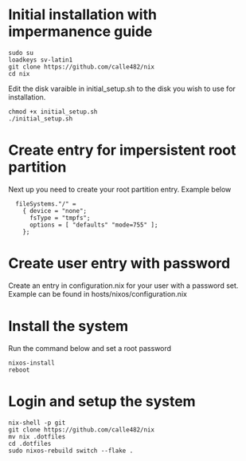 # Initial installation with impermanence guide
```
sudo su
loadkeys sv-latin1
git clone https://github.com/calle482/nix
cd nix
```

Edit the disk varaible in initial_setup.sh to the disk you wish to use for installation.

```
chmod +x initial_setup.sh
./initial_setup.sh
```

# Create entry for impersistent root partition
Next up you need to create your root partition entry. Example below

```
  fileSystems."/" =
    { device = "none";
      fsType = "tmpfs";
      options = [ "defaults" "mode=755" ];
    };
```

# Create user entry with password
Create an entry in configuration.nix for your user with a password set. Example can be found in hosts/nixos/configuration.nix

# Install the system
Run the command below and set a root password
```
nixos-install
reboot
```

# Login and setup the system
```
nix-shell -p git
git clone https://github.com/calle482/nix
mv nix .dotfiles
cd .dotfiles
sudo nixos-rebuild switch --flake .
```
